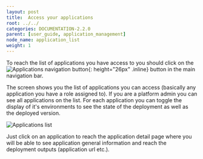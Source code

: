 ```yaml
---
layout: post
title:  Access your applications
root: ../../
categories: DOCUMENTATION-2.2.0
parent: [user_guide, application_management]
node_name: application_list
weight: 1
---
```


To reach the list of applications you have access to you should click on the ![Applications navigation button](../../images/2.2.0/user_guide/applications/app_menu.png){: height="26px" .inline} button in the main navigation bar.

The screen shows you the list of applications you can access (basically any application you have a role assigned to). If you are a platform admin you can see all applications on the list. For each application you can toggle the display of it's environments to see the state of the deployment as well as the deployed version.

![Applications list](../../images/2.2.0/user_guide/applications/application_list.png)

Just click on an application to reach the application detail page where you will be able to see application general information and reach the deployment outputs (application url etc.).
